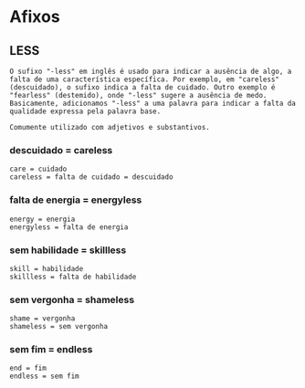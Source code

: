 # Afixos

## LESS

    O sufixo "-less" em inglês é usado para indicar a ausência de algo, a falta de uma característica específica. Por exemplo, em "careless" (descuidado), o sufixo indica a falta de cuidado. Outro exemplo é "fearless" (destemido), onde "-less" sugere a ausência de medo. Basicamente, adicionamos "-less" a uma palavra para indicar a falta da qualidade expressa pela palavra base.

    Comumente utilizado com adjetivos e substantivos.


### descuidado = careless
    care = cuidado
    careless = falta de cuidado = descuidado

### falta de energia = energyless
    energy = energia
    energyless = falta de energia

### sem habilidade = skillless
    skill = habilidade
    skillless = falta de habilidade

### sem vergonha = shameless
    shame = vergonha
    shameless = sem vergonha

### sem fim = endless
    end = fim
    endless = sem fim

   


